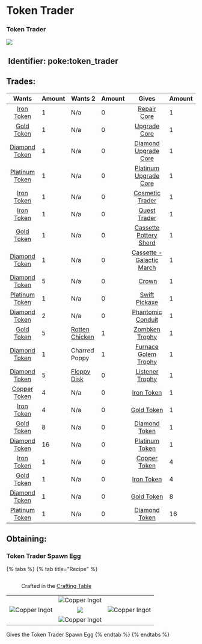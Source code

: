 # Token Trader

### Token Trader

![](https://github.com/ItsMePok/PFE/assets/136857747/e617b7b6-e886-44d4-9124-01af48928695)

## <img src="https://minecraft.wiki/images/Name_Tag_JE2_BE2.png?cbdc1" alt="" data-size="line"> Identifier: **poke:token\_trader** <a href="#identifier" id="identifier"></a>

## Trades:

<table><thead><tr><th align="center">Wants</th><th data-type="number">Amount</th><th>Wants 2</th><th data-type="number">Amount</th><th align="center">Gives</th><th data-type="number">Amount</th></tr></thead><tbody><tr><td align="center"><a href="../../items/currency/tokens/iron-token.md"><img src="https://github.com/ItsMePok/PFE/assets/136857747/aa3d5a31-9866-4bd1-bc09-ba7fa6775f7e" alt="" data-size="line">Iron Token</a></td><td>1</td><td>N/a</td><td>0</td><td align="center"><a href="../../items/cores/repair-core.md"><img src="https://github.com/ItsMePok/PFE/assets/136857747/f15d8501-f297-4a77-b6de-3681297cdb09" alt="" data-size="line">Repair Core</a></td><td>1</td></tr><tr><td align="center"><a href="../../items/currency/tokens/gold-token.md"><img src="https://github.com/ItsMePok/PFE/assets/136857747/76b75bd2-9056-44b3-b46a-50dd77c6abf5" alt="" data-size="line">Gold Token</a></td><td>1</td><td>N/a</td><td>0</td><td align="center"><a href="../../items/cores/upgrade-core.md"><img src="https://github.com/ItsMePok/PFE/assets/136857747/38584129-72d6-42b8-a69b-cd3b461025e8" alt="" data-size="line">Upgrade Core</a></td><td>1</td></tr><tr><td align="center"><a href="../../items/currency/tokens/diamond-token.md"><img src="https://github.com/ItsMePok/PFE/assets/136857747/f68ea41f-65d4-45b0-8cee-a31677ddb317" alt="" data-size="line">Diamond Token</a></td><td>1</td><td>N/a</td><td>0</td><td align="center"><a href="../../items/cores/diamond-upgrade-core.md"><img src="https://github.com/ItsMePok/PFE/assets/136857747/cd2e69eb-3e99-470c-89c4-ddf91c05de21" alt="" data-size="line">Diamond Upgrade Core </a></td><td>1</td></tr><tr><td align="center"><a href="../../items/currency/tokens/platinum-token.md"><img src="https://github.com/ItsMePok/PFE/assets/136857747/3fe0c3ab-ab8d-4667-ac7b-907b42fcaba1" alt="" data-size="line">Platinum Token</a></td><td>1</td><td>N/a</td><td>0</td><td align="center"><a href="../../items/cores/platinum-upgrade-core.md"><img src="https://github.com/ItsMePok/PFE/assets/136857747/31a3075a-f2ec-4825-8333-e93509fcc6ca" alt="" data-size="line">Platinum Upgrade Core</a></td><td>1</td></tr><tr><td align="center"><a href="../../items/currency/tokens/iron-token.md"><img src="https://github.com/ItsMePok/PFE/assets/136857747/aa3d5a31-9866-4bd1-bc09-ba7fa6775f7e" alt="" data-size="line">Iron Token</a></td><td>1</td><td>N/a</td><td>0</td><td align="center"><a href="cosmetic-trader.md"><img src="https://github.com/user-attachments/assets/165d9f7e-b6ed-44fb-992a-fb844f0704e3" alt="" data-size="line">Cosmetic Trader</a></td><td>1</td></tr><tr><td align="center"><a href="../../items/currency/tokens/iron-token.md"><img src="https://github.com/ItsMePok/PFE/assets/136857747/aa3d5a31-9866-4bd1-bc09-ba7fa6775f7e" alt="" data-size="line">Iron Token</a></td><td>1</td><td>N/a</td><td>0</td><td align="center"><a href="quest-trader.md"><img src="https://github.com/user-attachments/assets/30ef4637-a970-4ab3-a916-cab0111aca3e" alt="" data-size="line">Quest Trader</a></td><td>1</td></tr><tr><td align="center"><a href="../../items/currency/tokens/gold-token.md"><img src="https://github.com/ItsMePok/PFE/assets/136857747/76b75bd2-9056-44b3-b46a-50dd77c6abf5" alt="" data-size="line">Gold Token</a></td><td>1</td><td>N/a</td><td>0</td><td align="center"><img src="https://github.com/user-attachments/assets/c51d3165-1d65-4379-8ba5-9bba09e201c0" alt="" data-size="line"><a href="../../blocks/pottery-sherds/cassette-pottery-sherd.md">Cassette Pottery Sherd</a></td><td>1</td></tr><tr><td align="center"><a href="../../items/currency/tokens/diamond-token.md"><img src="https://github.com/ItsMePok/PFE/assets/136857747/f68ea41f-65d4-45b0-8cee-a31677ddb317" alt="" data-size="line">Diamond Token</a></td><td>1</td><td>N/a</td><td>0</td><td align="center"><a href="../../items/cassettes/pfe-music-cassettes/galactic-march.md">Cassette - Galactic March</a></td><td>1</td></tr><tr><td align="center"><a href="../../items/currency/tokens/diamond-token.md"><img src="https://github.com/ItsMePok/PFE/assets/136857747/f68ea41f-65d4-45b0-8cee-a31677ddb317" alt="" data-size="line">Diamond Token</a></td><td>5</td><td>N/a</td><td>0</td><td align="center"><img src="https://github.com/ItsMePok/PFE/assets/136857747/a1fafa0c-dbd2-44b1-a966-b38b931d25d3" alt="" data-size="line"> <a href="../../armor/cosmetics/helmet-cosmetics/crown.md">Crown</a></td><td>1</td></tr><tr><td align="center"><a href="../../items/currency/tokens/platinum-token.md"><img src="https://github.com/ItsMePok/PFE/assets/136857747/3fe0c3ab-ab8d-4667-ac7b-907b42fcaba1" alt="" data-size="line">Platinum Token</a></td><td>1</td><td>N/a</td><td>0</td><td align="center"><a href="../../tools/pickaxes/swift-pickaxe.md">Swift Pickaxe</a></td><td>1</td></tr><tr><td align="center"><a href="../../items/currency/tokens/diamond-token.md"><img src="https://github.com/ItsMePok/PFE/assets/136857747/f68ea41f-65d4-45b0-8cee-a31677ddb317" alt="" data-size="line">Diamond Token</a></td><td>2</td><td>N/a</td><td>0</td><td align="center"><a href="../../blocks/automation/phantomic-conduit.md">Phantomic Conduit</a></td><td>1</td></tr><tr><td align="center"><a href="../../items/currency/tokens/gold-token.md"><img src="https://github.com/ItsMePok/PFE/assets/136857747/76b75bd2-9056-44b3-b46a-50dd77c6abf5" alt="" data-size="line">Gold Token</a></td><td>5</td><td><a href="../../items/boss-drops/rotten-chicken.md"><img src="https://github.com/user-attachments/assets/34d03e37-9cd2-4047-b7cf-a83b0ce93f99" alt="" data-size="line">Rotten Chicken</a></td><td>1</td><td align="center"><a href="../../blocks/trophies/zombken-trophy.md"><img src="https://github.com/user-attachments/assets/720f2c1f-f6a1-42b5-ac30-12ed6e134a52" alt="" data-size="line">Zombken Trophy</a></td><td>1</td></tr><tr><td align="center"><a href="../../items/currency/tokens/diamond-token.md"><img src="https://github.com/ItsMePok/PFE/assets/136857747/f68ea41f-65d4-45b0-8cee-a31677ddb317" alt="" data-size="line">Diamond Token</a></td><td>1</td><td>Charred Poppy</td><td>1</td><td align="center"><a href="../../blocks/trophies/furnace-golem-trophy.md"><img src="https://github.com/user-attachments/assets/866e482f-f9ec-4b86-ab6c-92002e52fb24" alt="" data-size="line">Furnace Golem Trophy</a></td><td>1</td></tr><tr><td align="center"><a href="../../items/currency/tokens/diamond-token.md"><img src="https://github.com/ItsMePok/PFE/assets/136857747/f68ea41f-65d4-45b0-8cee-a31677ddb317" alt="" data-size="line">Diamond Token</a></td><td>5</td><td><a href="../../items/boss-drops/floppy-disk.md"><img src="https://github.com/ItsMePok/PFE/assets/136857747/e9d33ff5-9520-4b5d-99f6-33a9906ee64b" alt="" data-size="line">Floppy Disk</a></td><td>0</td><td align="center"><a href="../../blocks/trophies/listener-trophy.md"><img src="https://github.com/user-attachments/assets/654b5911-e9c4-4ad7-b7e8-d4fcd87d0151" alt="" data-size="line">Listener Trophy</a></td><td>1</td></tr><tr><td align="center"><a href="../../items/currency/tokens/copper-token.md"><img src="https://github.com/ItsMePok/PFE/assets/136857747/1c78ba2a-4a5b-4b7b-83ff-ed21aa75ebd8" alt="" data-size="line">Copper Token</a></td><td>4</td><td>N/a</td><td>0</td><td align="center"><a href="../../items/currency/tokens/iron-token.md"><img src="https://github.com/ItsMePok/PFE/assets/136857747/aa3d5a31-9866-4bd1-bc09-ba7fa6775f7e" alt="" data-size="line">Iron Token</a></td><td>1</td></tr><tr><td align="center"><a href="../../items/currency/tokens/iron-token.md"><img src="https://github.com/ItsMePok/PFE/assets/136857747/aa3d5a31-9866-4bd1-bc09-ba7fa6775f7e" alt="" data-size="line">Iron Token</a></td><td>4</td><td>N/a</td><td>0</td><td align="center"><a href="../../items/currency/tokens/gold-token.md"><img src="https://github.com/ItsMePok/PFE/assets/136857747/76b75bd2-9056-44b3-b46a-50dd77c6abf5" alt="" data-size="line">Gold Token</a></td><td>1</td></tr><tr><td align="center"><a href="../../items/currency/tokens/gold-token.md"><img src="https://github.com/ItsMePok/PFE/assets/136857747/76b75bd2-9056-44b3-b46a-50dd77c6abf5" alt="" data-size="line">Gold Token</a></td><td>8</td><td>N/a</td><td>0</td><td align="center"><a href="../../items/currency/tokens/diamond-token.md"><img src="https://github.com/ItsMePok/PFE/assets/136857747/f68ea41f-65d4-45b0-8cee-a31677ddb317" alt="" data-size="line">Diamond Token</a></td><td>1</td></tr><tr><td align="center"><a href="../../items/currency/tokens/diamond-token.md"><img src="https://github.com/ItsMePok/PFE/assets/136857747/f68ea41f-65d4-45b0-8cee-a31677ddb317" alt="" data-size="line">Diamond Token</a></td><td>16</td><td>N/a</td><td>0</td><td align="center"><a href="../../items/currency/tokens/platinum-token.md"><img src="https://github.com/ItsMePok/PFE/assets/136857747/3fe0c3ab-ab8d-4667-ac7b-907b42fcaba1" alt="" data-size="line">Platinum Token</a></td><td>1</td></tr><tr><td align="center"><a href="../../items/currency/tokens/iron-token.md"><img src="https://github.com/ItsMePok/PFE/assets/136857747/aa3d5a31-9866-4bd1-bc09-ba7fa6775f7e" alt="" data-size="line">Iron Token</a></td><td>1</td><td>N/a</td><td>0</td><td align="center"><a href="../../items/currency/tokens/copper-token.md"><img src="https://github.com/ItsMePok/PFE/assets/136857747/1c78ba2a-4a5b-4b7b-83ff-ed21aa75ebd8" alt="" data-size="line">Copper Token</a></td><td>4</td></tr><tr><td align="center"><a href="../../items/currency/tokens/gold-token.md"><img src="https://github.com/ItsMePok/PFE/assets/136857747/76b75bd2-9056-44b3-b46a-50dd77c6abf5" alt="" data-size="line">Gold Token</a></td><td>1</td><td>N/a</td><td>0</td><td align="center"><a href="../../items/currency/tokens/iron-token.md"><img src="https://github.com/ItsMePok/PFE/assets/136857747/aa3d5a31-9866-4bd1-bc09-ba7fa6775f7e" alt="" data-size="line">Iron Token</a></td><td>4</td></tr><tr><td align="center"><a href="../../items/currency/tokens/diamond-token.md"><img src="https://github.com/ItsMePok/PFE/assets/136857747/f68ea41f-65d4-45b0-8cee-a31677ddb317" alt="" data-size="line">Diamond Token</a></td><td>1</td><td>N/a</td><td>0</td><td align="center"><a href="../../items/currency/tokens/gold-token.md"><img src="https://github.com/ItsMePok/PFE/assets/136857747/76b75bd2-9056-44b3-b46a-50dd77c6abf5" alt="" data-size="line">Gold Token</a></td><td>8</td></tr><tr><td align="center"><a href="../../items/currency/tokens/platinum-token.md"><img src="https://github.com/ItsMePok/PFE/assets/136857747/3fe0c3ab-ab8d-4667-ac7b-907b42fcaba1" alt="" data-size="line">Platinum Token</a></td><td>1</td><td>N/a</td><td>0</td><td align="center"><a href="../../items/currency/tokens/diamond-token.md"><img src="https://github.com/ItsMePok/PFE/assets/136857747/f68ea41f-65d4-45b0-8cee-a31677ddb317" alt="" data-size="line">Diamond Token</a></td><td>16</td></tr></tbody></table>

## Obtaining:

### <img src="https://github.com/ItsMePok/PFE/assets/136857747/4cdbd168-2cdc-4c13-9e27-7ce507e828fa" alt="" data-size="line">Token Trader Spawn Egg

{% tabs %}
{% tab title="Recipe" %}


<figure><img src="https://minecraft.wiki/images/thumb/Crafting_Table_JE4_BE3.png/150px-Crafting_Table_JE4_BE3.png?5767f" alt=""><figcaption><p>Crafted in the <a href="https://minecraft.wiki/w/Crafting_Table">Crafting Table</a></p></figcaption></figure>

|                                                                                                |                                                                                                |                                                                                                |
| :--------------------------------------------------------------------------------------------: | :--------------------------------------------------------------------------------------------: | :--------------------------------------------------------------------------------------------: |
|                                                                                                | ![Copper Ingot](https://minecraft.wiki/images/Copper_Ingot_JE2_BE1.png?0d410\&format=original) |                                                                                                |
| ![Copper Ingot](https://minecraft.wiki/images/Copper_Ingot_JE2_BE1.png?0d410\&format=original) |            ![](https://minecraft.wiki/images/Egg_JE2_BE2.png?495d9\&format=original)           | ![Copper Ingot](https://minecraft.wiki/images/Copper_Ingot_JE2_BE1.png?0d410\&format=original) |
|                                                                                                | ![Copper Ingot](https://minecraft.wiki/images/Copper_Ingot_JE2_BE1.png?0d410\&format=original) |                                                                                                |

Gives the <img src="https://github.com/ItsMePok/PFE/assets/136857747/4cdbd168-2cdc-4c13-9e27-7ce507e828fa" alt="" data-size="line">Token Trader Spawn Egg
{% endtab %}
{% endtabs %}

